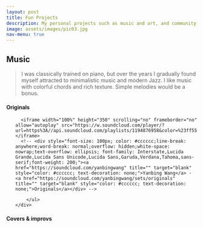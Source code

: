 ```yaml
---
layout: post
title: Fun Projects
description: My personal projects such as music and art, and community involvement etc.!
image: assets/images/pic03.jpg
nav-menu: true
---
```


<h2>Music</h2>
 <blockquote>I was classically trained on piano, but over the years I gradually found myself attracted to minimalistic music and modern Jazz. I like music with colorful chords and rich texture. Simple melodies would be a bonus.</blockquote>

 <div class="row">
 	<div class="1u 12u$(medium)">
 		<h4></h4>
 	</div>
  <div class="2u 12u$(medium)">
    <h4>Originals</h4>
  </div>
 	<div class="9u 12u$(medium)">
 		<ul class="alt">
 			<!-- <li><i>Sunset </i>| piano <iframe align="right" width="30%" height="20" scrolling="no" frameborder="no" allow="autoplay" src="https://w.soundcloud.com/player/?url=https%3A//api.soundcloud.com/tracks/208428784&color=%23ff5500&auto_play=false&hide_related=true&show_comments=false&show_user=false&show_reposts=false&show_teaser=false"></iframe>
      </li>
 			<li><i>Sound Mass </i>| string quartet<iframe align="right" width="30%" height="20" scrolling="no" frameborder="no" allow="autoplay" src="https://w.soundcloud.com/player/?url=https%3A//api.soundcloud.com/tracks/198951116&color=%23ff5500&auto_play=false&hide_related=false&show_comments=true&show_user=false&show_reposts=false&show_teaser=false"></iframe>
      </li>
 			<li><i>Hilton Lobby </i>| electronic mix<iframe align="right" width="30%" height="20" scrolling="no" frameborder="no" allow="autoplay" src="https://w.soundcloud.com/player/?url=https%3A//api.soundcloud.com/tracks/223609846&color=%23ff5500&auto_play=false&hide_related=false&show_comments=true&show_user=false&show_reposts=false&show_teaser=false"></iframe>
      </li>
 			<li><i>The Rain </i>| woodwind trio</li>
      <li><i>Fragments </i>| percussion</li>
      <li><i>Jumpy Physics</i> | a good friend raps with a theremin</li> -->

      <iframe width="100%" height="350" scrolling="no" frameborder="no" allow="autoplay" src="https://w.soundcloud.com/player/?url=https%3A//api.soundcloud.com/playlists/1194876958&color=%23ff5500&auto_play=true&hide_related=false&show_comments=true&show_user=true&show_reposts=false&show_teaser=true"></iframe>
      <!-- <div style="font-size: 100px; color: #cccccc;line-break: anywhere;word-break: normal;overflow: hidden;white-space: nowrap;text-overflow: ellipsis; font-family: Interstate,Lucida Grande,Lucida Sans Unicode,Lucida Sans,Garuda,Verdana,Tahoma,sans-serif;font-weight: 200;"><a href="https://soundcloud.com/yanbingwang" title="" target="blank" style="color: #cccccc; text-decoration: none;">Yanbing Wang</a> · <a href="https://soundcloud.com/yanbingwang/sets/originals" title="" target="blank" style="color: #cccccc; text-decoration: none;">Originals</a></div> -->

 		</ul>
 	</div>
 </div>


 <div class="row">
 	<div class="1u 12u$(medium)">
 		<h4></h4>
 	</div>
  <div class="2u 12u$(medium)">
    <h4>Covers & improvs</h4>
  </div>
 	<div class="9u 12u$(medium)">
 		<!-- <ul class="alt">
 			<li><i>Georgia On My Mind</i> | piano <iframe align="right" width="30%" height="20" scrolling="no" frameborder="no" allow="autoplay" src="https://w.soundcloud.com/player/?url=https%3A//api.soundcloud.com/tracks/759171547&color=%23ff5500&auto_play=false&hide_related=false&show_comments=false&show_user=false&show_reposts=false&show_teaser=false"></iframe></li>
 			<li><i>I'll Remember April</i> | piano<iframe align="right" width="30%" height="20" scrolling="no" frameborder="no" allow="autoplay" src="https://w.soundcloud.com/player/?url=https%3A//api.soundcloud.com/tracks/775118917&color=%23ff5500&auto_play=false&hide_related=false&show_comments=true&show_user=true&show_reposts=false&show_teaser=true"></iframe></li>
      <li><i>Neo-soul loop 1</i> | piano<iframe align="right" width="30%" height="20" scrolling="no" frameborder="no" allow="autoplay" src="https://w.soundcloud.com/player/?url=https%3A//api.soundcloud.com/tracks/832161949&color=%23ff5500&auto_play=false&hide_related=false&show_comments=true&show_user=true&show_reposts=false&show_teaser=true"></iframe></li>

      <li><i>Neo-soul loop 2</i> | piano<iframe align="right" width="30%" height="20" scrolling="no" frameborder="no" allow="autoplay" src="https://w.soundcloud.com/player/?url=https%3A//api.soundcloud.com/tracks/860932828&color=%23ff5500&auto_play=false&hide_related=false&show_comments=true&show_user=true&show_reposts=false&show_teaser=true"></iframe></li>

      <li><i>Come Away With Me</i> | piano<iframe align="right" width="30%" height="20" scrolling="no" frameborder="no" allow="autoplay" src="https://w.soundcloud.com/player/?url=https%3A//api.soundcloud.com/tracks/778052740&color=%23ff5500&auto_play=false&hide_related=false&show_comments=true&show_user=true&show_reposts=false&show_teaser=true"></iframe></li>
 		</ul> -->
    <ul class="alt">
    <iframe width="100%" height="450" scrolling="no" frameborder="no" allow="autoplay" src="https://w.soundcloud.com/player/?url=https%3A//api.soundcloud.com/playlists/1194807877&color=%23ff5500&auto_play=false&hide_related=false&show_comments=true&show_user=true&show_reposts=false&show_teaser=true"></iframe><div style="font-size: 10px; color: #cccccc;line-break: anywhere;word-break: normal;overflow: hidden;white-space: nowrap;text-overflow: ellipsis; font-family: Interstate,Lucida Grande,Lucida Sans Unicode,Lucida Sans,Garuda,Verdana,Tahoma,sans-serif;font-weight: 100;"><a href="https://soundcloud.com/yanbingwang" title="Yanbing Wang" target="blank" style="color: #cccccc; text-decoration: none;">Yanbing Wang</a> · <a href="https://soundcloud.com/yanbingwang/sets/improvs" title="Improvs" target="blank" style="color: #cccccc; text-decoration: none;">Improvs</a></div>
    </ul>


 	</div>
 </div>

<hr class="major" />
<h2>Art</h2>
 <blockquote>Some sketches, oil paintings and architecture models.</blockquote>

 <div class="box alt">
 	<div class="row 50% uniform">
 		<div class="4u"><span class="image fit"><img src="{% link assets/images/sketch-flower.jpg %}" alt="" /></span></div>
 		<div class="7u"><span class="image fit"><img src="{% link assets/images/sketch-sevier.jpg %}" alt="" /></span></div>
 		<!-- Break -->
    <div class="4u"><span class="image fit"><img src="{% link assets/images/sketch-waves.jpg %}" alt="" /></span></div>
    <div class="4u"><span class="image fit"><img src="{% link assets/images/sketch-lake.jpg %}" alt="" /></span></div>
    <div class="4u"><span class="image fit"><img src="{% link assets/images/sketch-8th.jpg %}" alt="" /></span></div>
  	<!-- Break -->
    <div class="7u"><span class="image fit"><img src="{% link assets/images/wall-waves.JPG %}" alt="" /></span></div>
    <div class="4u"><span class="image fit"><img src="{% link assets/images/painting-boat.JPG %}" alt="" /></span></div>
 	</div>
 </div>







<div class="row">
 <div class="4u 12u$(medium)">
    <span class="image width: 10%"><img src="{% link assets/images/model-1.JPG %}" alt="" /></span>
    <span class="image fit"><img src="{% link assets/images/model-2.JPG %}" alt="" /></span>
 </div>

 <div class="8u 12u$(medium)">
    <span class="image fit"><img src="{% link assets/images/shuhui copy.jpg %}" alt="" /></span>
 </div>

</div>
